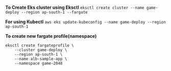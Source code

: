 **To Create Eks cluster using Eksctl**
```eksctl create cluster --name game-deploy --region ap-south-1 --fargate ```

**For using Kubectl**
```aws eks update-kubeconfig --name game-deploy --region ap-south-1```

**To create new fargate profile(namespace)**

```
eksctl create fargateprofile \
    --cluster game-deploy \ 
    --region ap-south-1 \
    --name alb-sample-app \
    --namespace game-2048
```
       
